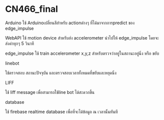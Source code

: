 # CN466_final

Arduino
  ใช้ Arduinoเปลี่ยนสีสำหรับ actionต่างๆ ที่ได้มาจากการpredict ของ edge_impulse
  
WebAPI
ใช้ motion device สำหรับส่ง accelerometer นำไปให้ edge_impulse โดยจะส่งค่าทุกๆ 5 วินาที

edge_impulse 
ใช้ train accelerometer x,y,z สำหรับตรวจว่าอยู่ในสถานะอยู่นิ่ง หรือ ขยับ

linebot 

ใช้ตรวจสอบ สถานะปัจจุบัน และตรวจสอบเวลาทั้งหมดที่ขยับและหยุดนิ่ง

LIFF

ใช้ liff message เพื่อสามารถใช้line bot ได้สะดวกขึ้น

database

ใช้ firebase realtime database เพื่อที่จะได้ข้อมูล ณ เวลานั้นทันที

